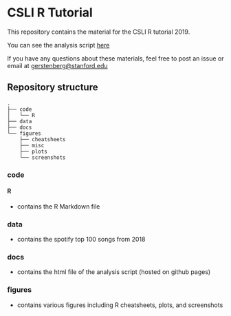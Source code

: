# CSLI R Tutorial 

This repository contains the material for the CSLI R tutorial 2019. 

You can see the analysis script [here](https://tobiasgerstenberg.github.io/r_tutorial/r_tutorial.html)

If you have any questions about these materials, feel free to post an issue or email at [gerstenberg@stanford.edu](mailto:gerstenberg@stanford.edu)

## Repository structure

```
.
├── code
│   └── R
├── data
├── docs
└── figures
    ├── cheatsheets
    ├── misc
    ├── plots
    └── screenshots
```

### code 

#### R 

- contains the R Markdown file

### data 

- contains the spotify top 100 songs from 2018 

### docs 

- contains the html file of the analysis script (hosted on github pages)

### figures 

- contains various figures including R cheatsheets, plots, and screenshots 




